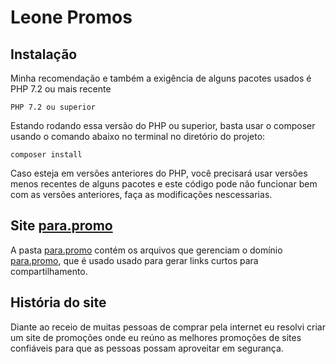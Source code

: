 # Leone Promos

## Instalação

Minha recomendação e também a exigência de alguns pacotes usados é PHP 7.2 ou mais recente

```PHP 7.2 ou superior```

Estando rodando essa versão do PHP ou superior, basta usar o composer usando o comando abaixo no terminal no diretório do projeto:

```composer install```

Caso esteja em versões anteriores do PHP, você precisará usar versões menos recentes de alguns pacotes e este código pode não funcionar bem com as versões anteriores, faça as modificações nescessarias.

## Site [para.promo](https://para.promo/)

A pasta [para.promo](https://github.com/leonetecbr/leone-promos/tree/main/para.promo) contém os arquivos que gerenciam o domínio [para.promo](https://para.promo/), que é usado usado para gerar links curtos para compartilhamento.

## História do site

Diante ao receio de muitas pessoas de comprar pela internet eu resolvi criar um site de promoções onde eu reúno as melhores promoções de sites confiáveis para que as pessoas possam aproveitar em segurança.